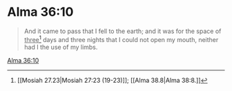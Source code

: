 # Alma 36:10

> And it came to pass that I fell to the earth; and it was for the space of <u>three</u>[^a] days and three nights that I could not open my mouth, neither had I the use of my limbs.

[Alma 36:10](https://www.churchofjesuschrist.org/study/scriptures/bofm/alma/36?lang=eng&id=p10#p10)


[^a]: [[Mosiah 27.23|Mosiah 27:23 (19-23)]]; [[Alma 38.8|Alma 38:8.]]
